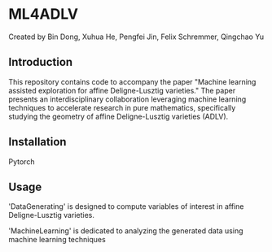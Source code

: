 # ML4ADLV

Created by Bin Dong, Xuhua He, Pengfei Jin, Felix Schremmer, Qingchao Yu

## Introduction

This repository contains code to accompany the paper "Machine learning assisted exploration for affine Deligne-Lusztig varieties." The paper presents an interdisciplinary collaboration leveraging machine learning techniques to accelerate research in pure mathematics, specifically studying the geometry of affine Deligne-Lusztig varieties (ADLV).

## Installation

Pytorch 

## Usage

'DataGenerating' is designed to compute variables of interest in affine Deligne-Lusztig varieties.

'MachineLearning' is dedicated to analyzing the generated data using machine learning techniques
